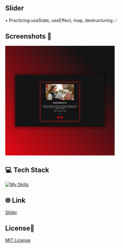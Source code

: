## Slider
• Practicing useState, useEffect, map, destructuring ✅

## Screenshots 📱
<img src="src/images/slider.jpg" width="350">

## 💻 Tech Stack
[![My Skills](https://skillicons.dev/icons?i=html,css,javascript,react)](https://skillicons.dev)

## 🌐 Link
<a href="https://slider-dejvcodes.netlify.app/">Slider</a>

## License🔐
[MIT License](LICENSE)